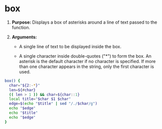 # box

1. **Purpose:** Displays a box of asterisks around a line of text passed to the function.

2. **Arguments:** 
   
   - A single line of text to be displayed inside the box.
   
   - A single character inside double-quotes ("\*") to form the box. An asterisk is the default character if no character is specified. If more than one character appears in the string, only the first character is used.

```bash
box() {
  char="${2:-*}"
  len=${#char}
  (( len > 1 )) && char=${char::1}
  local title="$char $1 $char"
  edge=$(echo "$title" | sed "/./$char/g")
  echo "$edge"
  echo "$title"
  echo "$edge"
}
```
